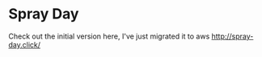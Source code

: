 # Spray Day
Check out the initial version here, I've just migrated it to aws http://spray-day.click/

